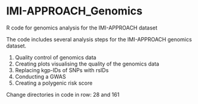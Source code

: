 # IMI-APPROACH_Genomics
R code for genomics analysis for the IMI-APPROACH dataset

The code includes several analysis steps for the IMI-APPROACH genomics dataset.
1. Quality control of genomics data
3. Creating plots visualising the quality of the genomics data
4. Replacing kgp-IDs of SNPs with rsIDs
5. Conducting a GWAS
6. Creating a polygenic risk score

Change directories in code in row: 28 and 161
